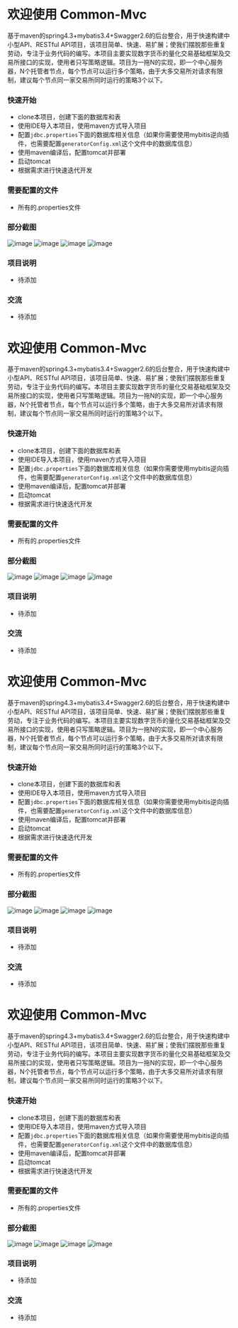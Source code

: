 # 欢迎使用 Common-Mvc
基于maven的spring4.3+mybatis3.4+Swagger2.6的后台整合，用于快速构建中小型API、RESTful API项目，该项目简单、快速、易扩展；使我们摆脱那些重复劳动，专注于业务代码的编写。本项目主要实现数字货币的量化交易基础框架及交易所接口的实现，使用者只写策略逻辑。项目为一拖N的实现，即一个中心服务器，N个托管者节点，每个节点可以运行多个策略，由于大多交易所对请求有限制，建议每个节点同一家交易所同时运行的策略3个以下。


### 快速开始
- clone本项目，创建下面的数据库和表
- 使用IDE导入本项目，使用maven方式导入项目
- 配置`jdbc.properties`下面的数据库相关信息（如果你需要使用mybitis逆向插件，也需要配置`generatorConfig.xml`这个文件中的数据库信息）
- 使用maven编译后，配置tomcat并部署
- 启动tomcat
- 根据需求进行快速迭代开发

### 需要配置的文件
- 所有的.properties文件

### 部分截图
![image](https://raw.githubusercontent.com/2bcoin/zheshiyigeniubidexiangmu/master/simg/1.png)
![image](https://raw.githubusercontent.com/2bcoin/zheshiyigeniubidexiangmu/master/simg/2.png)
![image](https://raw.githubusercontent.com/2bcoin/zheshiyigeniubidexiangmu/master/simg/3.png)
![image](https://raw.githubusercontent.com/2bcoin/zheshiyigeniubidexiangmu/master/simg/4.png)

### 项目说明
- 待添加

### 交流
- 待添加


# 欢迎使用 Common-Mvc
基于maven的spring4.3+mybatis3.4+Swagger2.6的后台整合，用于快速构建中小型API、RESTful API项目，该项目简单、快速、易扩展；使我们摆脱那些重复劳动，专注于业务代码的编写。本项目主要实现数字货币的量化交易基础框架及交易所接口的实现，使用者只写策略逻辑。项目为一拖N的实现，即一个中心服务器，N个托管者节点，每个节点可以运行多个策略，由于大多交易所对请求有限制，建议每个节点同一家交易所同时运行的策略3个以下。


### 快速开始
- clone本项目，创建下面的数据库和表
- 使用IDE导入本项目，使用maven方式导入项目
- 配置`jdbc.properties`下面的数据库相关信息（如果你需要使用mybitis逆向插件，也需要配置`generatorConfig.xml`这个文件中的数据库信息）
- 使用maven编译后，配置tomcat并部署
- 启动tomcat
- 根据需求进行快速迭代开发

### 需要配置的文件
- 所有的.properties文件

### 部分截图
![image](https://raw.githubusercontent.com/2bcoin/zheshiyigeniubidexiangmu/master/simg/1.png)
![image](https://raw.githubusercontent.com/2bcoin/zheshiyigeniubidexiangmu/master/simg/2.png)
![image](https://raw.githubusercontent.com/2bcoin/zheshiyigeniubidexiangmu/master/simg/3.png)
![image](https://raw.githubusercontent.com/2bcoin/zheshiyigeniubidexiangmu/master/simg/4.png)

### 项目说明
- 待添加

### 交流
- 待添加


# 欢迎使用 Common-Mvc
基于maven的spring4.3+mybatis3.4+Swagger2.6的后台整合，用于快速构建中小型API、RESTful API项目，该项目简单、快速、易扩展；使我们摆脱那些重复劳动，专注于业务代码的编写。本项目主要实现数字货币的量化交易基础框架及交易所接口的实现，使用者只写策略逻辑。项目为一拖N的实现，即一个中心服务器，N个托管者节点，每个节点可以运行多个策略，由于大多交易所对请求有限制，建议每个节点同一家交易所同时运行的策略3个以下。


### 快速开始
- clone本项目，创建下面的数据库和表
- 使用IDE导入本项目，使用maven方式导入项目
- 配置`jdbc.properties`下面的数据库相关信息（如果你需要使用mybitis逆向插件，也需要配置`generatorConfig.xml`这个文件中的数据库信息）
- 使用maven编译后，配置tomcat并部署
- 启动tomcat
- 根据需求进行快速迭代开发

### 需要配置的文件
- 所有的.properties文件

### 部分截图
![image](https://raw.githubusercontent.com/2bcoin/zheshiyigeniubidexiangmu/master/simg/1.png)
![image](https://raw.githubusercontent.com/2bcoin/zheshiyigeniubidexiangmu/master/simg/2.png)
![image](https://raw.githubusercontent.com/2bcoin/zheshiyigeniubidexiangmu/master/simg/3.png)
![image](https://raw.githubusercontent.com/2bcoin/zheshiyigeniubidexiangmu/master/simg/4.png)

### 项目说明
- 待添加

### 交流
- 待添加


# 欢迎使用 Common-Mvc
基于maven的spring4.3+mybatis3.4+Swagger2.6的后台整合，用于快速构建中小型API、RESTful API项目，该项目简单、快速、易扩展；使我们摆脱那些重复劳动，专注于业务代码的编写。本项目主要实现数字货币的量化交易基础框架及交易所接口的实现，使用者只写策略逻辑。项目为一拖N的实现，即一个中心服务器，N个托管者节点，每个节点可以运行多个策略，由于大多交易所对请求有限制，建议每个节点同一家交易所同时运行的策略3个以下。


### 快速开始
- clone本项目，创建下面的数据库和表
- 使用IDE导入本项目，使用maven方式导入项目
- 配置`jdbc.properties`下面的数据库相关信息（如果你需要使用mybitis逆向插件，也需要配置`generatorConfig.xml`这个文件中的数据库信息）
- 使用maven编译后，配置tomcat并部署
- 启动tomcat
- 根据需求进行快速迭代开发

### 需要配置的文件
- 所有的.properties文件

### 部分截图
![image](https://raw.githubusercontent.com/2bcoin/zheshiyigeniubidexiangmu/master/simg/1.png)
![image](https://raw.githubusercontent.com/2bcoin/zheshiyigeniubidexiangmu/master/simg/2.png)
![image](https://raw.githubusercontent.com/2bcoin/zheshiyigeniubidexiangmu/master/simg/3.png)
![image](https://raw.githubusercontent.com/2bcoin/zheshiyigeniubidexiangmu/master/simg/4.png)

### 项目说明
- 待添加

### 交流
- 待添加
